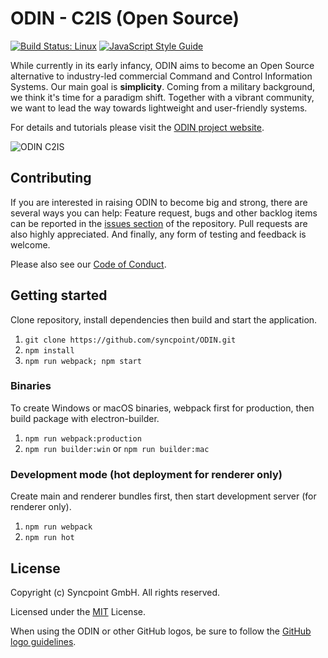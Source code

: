 # ODIN - C2IS (Open Source)

[![Build Status: Linux](https://travis-ci.org/syncpoint/ODIN.svg?branch=develop)](https://travis-ci.org/syncpoint/ODIN.svg?branch=develop)
[![JavaScript Style Guide](https://img.shields.io/badge/code_style-standard-brightgreen.svg)](https://standardjs.com)

While currently in its early infancy, ODIN aims to become an Open Source alternative to industry-led commercial Command and Control Information Systems. Our main goal is __simplicity__. Coming from a military background, we think it's time for a paradigm shift. Together with a vibrant community, we want to lead the way towards lightweight and user-friendly systems.

For details and tutorials please visit the [ODIN project website](http://odin.syncpoint.io).

![ODIN C2IS](assets/splash-004.png?raw=true)

## Contributing
If you are interested in raising ODIN to become big and strong, there are several ways you can help: Feature request, bugs and other backlog items can be reported in the [issues section](https://github.com/syncpoint/ODIN/issues) of the repository. Pull requests are also highly appreciated. And finally, any form of testing and feedback is welcome.

Please also see our [Code of Conduct](CODE_OF_CONDUCT.md).

## Getting started
Clone repository, install dependencies then build and start the application.

1. `git clone https://github.com/syncpoint/ODIN.git`
2. `npm install`
3. `npm run webpack; npm start`

### Binaries
To create Windows or macOS binaries, webpack first for production, then build package with electron-builder.

1. `npm run webpack:production`
2. `npm run builder:win` or `npm run builder:mac`

### Development mode (hot deployment for renderer only)
Create main and renderer bundles first, then start development server (for renderer only).

1. `npm run webpack`
2. `npm run hot`

## License

Copyright (c) Syncpoint GmbH. All rights reserved.

Licensed under the [MIT](LICENSE) License.

When using the ODIN or other GitHub logos, be sure to follow the [GitHub logo guidelines](https://github.com/logos).